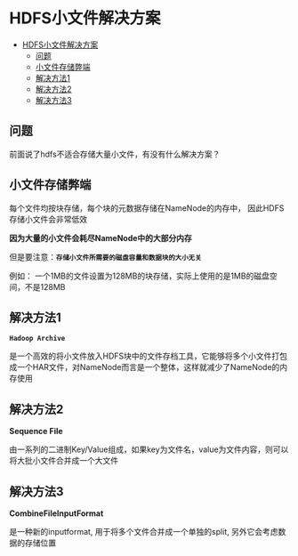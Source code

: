 # HDFS小文件解决方案

<!-- TOC -->

- [HDFS小文件解决方案](#hdfs小文件解决方案)
    - [问题](#问题)
    - [小文件存储弊端](#小文件存储弊端)
    - [解决方法1](#解决方法1)
    - [解决方法2](#解决方法2)
    - [解决方法3](#解决方法3)

<!-- /TOC -->


## 问题
前面说了hdfs不适合存储大量小文件，有没有什么解决方案？


## 小文件存储弊端
每个文件均按块存储，每个块的元数据存储在NameNode的内存中，
因此HDFS存储小文件会非常低效

**因为大量的小文件会耗尽NameNode中的大部分内存**

但是要注意：**`存储小文件所需要的磁盘容量和数据块的大小无关`**

例如：
一个1MB的文件设置为128MB的块存储，实际上使用的是1MB的磁盘空间，不是128MB


## 解决方法1
**`Hadoop Archive`**

是一个高效的将小文件放入HDFS块中的文件存档工具，它能够将多个小文件打包成一个HAR文件，对NameNode而言是一个整体，这样就减少了NameNode的内存使用

## 解决方法2
**Sequence File**

由一系列的二进制Key/Value组成，如果key为文件名，value为文件内容，则可以将大批小文件合并成一个大文件


## 解决方法3
**CombineFileInputFormat**

是一种新的inputformat, 用于将多个文件合并成一个单独的split, 另外它会考虑数据的存储位置


